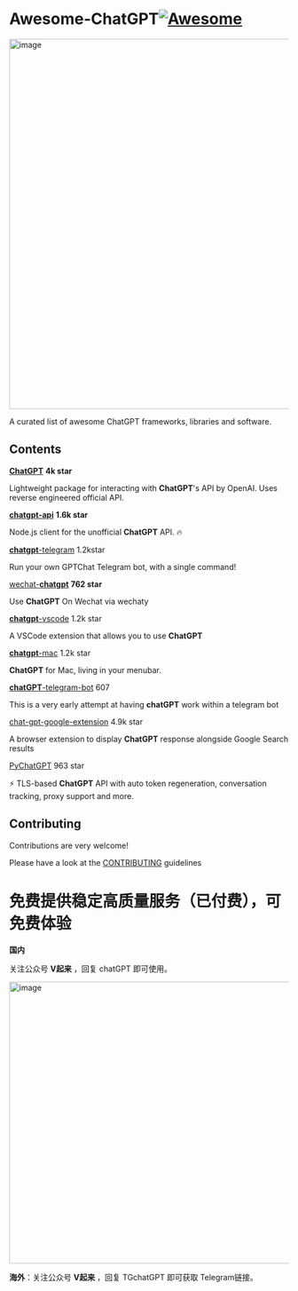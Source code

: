 # Awesome-ChatGPT[![Awesome](https://awesome.re/badge.svg)](https://awesome.re)

<img width="667" alt="image" src="https://user-images.githubusercontent.com/28141497/206413217-b6795f46-9558-4c19-8711-c70f3ea16c79.png">

A curated list of awesome ChatGPT frameworks, libraries and software.

## Contents

[**ChatGPT**](https://github.com/acheong08/ChatGPT)  **4k star**  

Lightweight package for interacting with **ChatGPT**'s API by OpenAI. Uses reverse engineered official API.



[**chatgpt-api**](https://github.com/transitive-bullshit/chatgpt-api) **1.6k star**

Node.js client for the unofficial **ChatGPT** API. 🔥





[**chatgpt**-telegram](https://github.com/m1guelpf/chatgpt-telegram) 1.2kstar

Run your own GPTChat Telegram bot, with a single command!



[wechat-**chatgpt**](https://github.com/fuergaosi233/wechat-chatgpt) **762 star**

Use **ChatGPT** On Wechat via wechaty



[**chatgpt**-vscode](https://github.com/mpociot/chatgpt-vscode) 1.2k star

A VSCode extension that allows you to use **ChatGPT**



[**chatgpt**-mac](https://github.com/vincelwt/chatgpt-mac) 1.2k star

**ChatGPT** for Mac, living in your menubar.



[**chatGPT**-telegram-bot](https://github.com/altryne/chatGPT-telegram-bot) 607

This is a very early attempt at having **chatGPT** work within a telegram bot



[chat-gpt-google-extension](https://github.com/wong2/chat-gpt-google-extension) 4.9k star

A browser extension to display **ChatGPT** response alongside Google Search results



[PyChatGPT](https://github.com/rawandahmad698/PyChatGPT) 963 star

⚡️ TLS-based **ChatGPT** API with auto token regeneration, conversation tracking, proxy support and more.

## Contributing

Contributions are very welcome!

Please have a look at the [CONTRIBUTING](https://github.com/lemon-simple/Awesome-ChatGPT/blob/main/CONTRIBUTING.md) guidelines

[c]: https://cdn.rawgit.com/akullpp/23246ca832bda82bb505230bf3538e2a/raw/d9bcdb769bf025292f9c6bc1290f01f1fcd1f864/commercial.svg

# 免费提供稳定高质量服务（已付费），可免费体验

**国内**

关注公众号 **V起来** ，回复 chatGPT 即可使用。

<img width="508" alt="image" src="https://user-images.githubusercontent.com/28141497/206417011-3f07516b-6074-400a-b51c-6cdaf1d03827.png">

**海外**：关注公众号 **V起来** ，回复 TGchatGPT 即可获取 Telegram链接。

